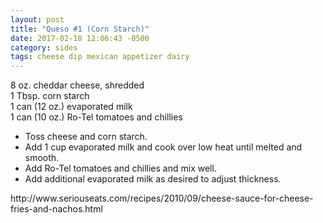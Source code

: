 ```yaml
---
layout: post
title: "Queso #1 (Corn Starch)"
date: 2017-02-18 12:06:43 -0500
category: sides
tags: cheese dip mexican appetizer dairy
---
```

8 oz. cheddar cheese, shredded  
1 Tbsp. corn starch  
1 can (12 oz.) evaporated milk  
1 can (10 oz.) Ro-Tel tomatoes and chillies  
<ul>
 	<li>Toss cheese and corn starch.</li>
 	<li>Add 1 cup evaporated milk and cook over low heat until melted and smooth.</li>
 	<li>Add Ro-Tel tomatoes and chillies and mix well.</li>
 	<li>Add additional evaporated milk as desired to adjust thickness.</li>
</ul>
http://www.seriouseats.com/recipes/2010/09/cheese-sauce-for-cheese-fries-and-nachos.html  
